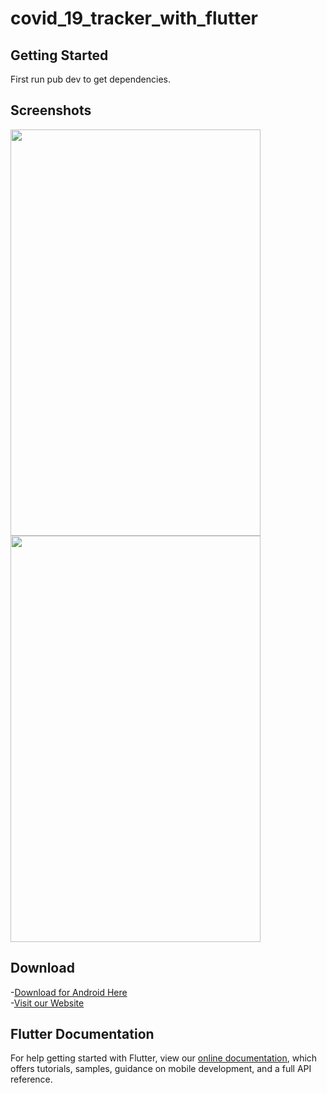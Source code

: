 
# covid_19_tracker_with_flutter


## Getting Started

First run pub dev to get dependencies.

## Screenshots
<img src="https://covid19trackermm-bc790.web.app/Home%20Screen%20and%20Countries.jpg" width="400px" height="650px" />
<img src="https://covid19trackermm-bc790.web.app/Preventions.jpg" width="400px" height="650px" />

## Download
-[Download for Android Here](https://github.com/micaljohn60/covid19tracker.com/releases/download/v3.0/Covid.19.Tracker.apk) <br>
-[Visit our Website](https://covid19trackermm-bc790.web.app/)

## Flutter Documentation
For help getting started with Flutter, view our
[online documentation](https://flutter.dev/docs), which offers tutorials,
samples, guidance on mobile development, and a full API reference.
